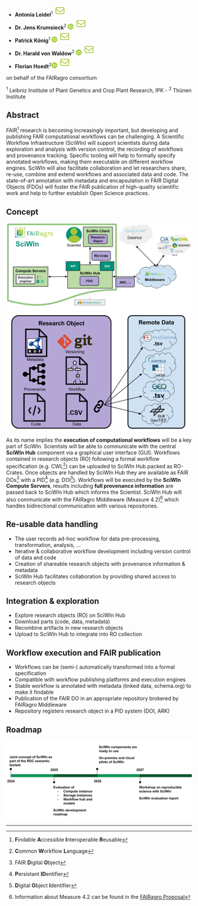 - **Antonia Leidel**<sup>1</sup> [![E-Mail](./assets/mail.svg)](mailto:leidel@ipk-gatersleben.de)
- **Dr. Jens Krumsieck**<sup>2</sup> [![ORCID: 0000-0001-6242-5846](./assets/orcid.png)](https://orcid.org/0000-0001-6242-5846) [![E-Mail](./assets/mail.svg)](mailto:jens.krumsieck@thuenen.de)
- **Patrick König**<sup>1</sup> [![ORCID: 0000-0002-8948-6793](./assets/orcid.png)](https://orcid.org/0000-0002-8948-6793) [![E-Mail](./assets/mail.svg)](mailto:koenig@ipk-gatersleben.de)
- **Dr. Harald von Waldow**<sup>2</sup> [![ORCID: 0000-0003-4800-2833](./assets/orcid.png)](https://orcid.org/0000-0003-4800-2833) [![E-Mail](./assets/mail.svg)](mailto:harald.vonwaldow@thuenen.de)
- **Florian Hoedt**<sup>2</sup>[![ORCID: 0000-0002-6068-1659](./assets//orcid.png)](https://orcid.org/0000-0002-6068-1659) [![E-Mail](./assets/mail.svg)](mailto:florian.hoedt@thuenen.de)

on behalf of the FAIRagro consortium

<sup>1</sup> Leibniz Institute of Plant Genetics and Crop Plant Research, IPK - 
<sup>2</sup> Thünen Institute

## Abstract

FAIR[^1] research is becoming increasingly important, but developing and publishing FAIR computational workflows can be challenging. A Scientific Workflow Infrastructure (SciWIn) will support scientists during data exploration and analysis with version control, the recording of workflows and provenance tracking. Specific tooling will help to formally specify annotated workflows, making them executable on different workflow engines. SciWIn will also facilitate collaboration and let researchers share, re-use, combine and extend workflows and associated data and code. The state-of-art annotation with metadata and encapsulation in FAIR Digital Objects (FDOs) will foster the FAIR publication of high-quality scientific work and help to further establish Open Science practices.
 
## Concept
![Concept](./assets/SciWInConcept.svg)
![Concept](./assets/SciWInRO.svg)

As its name implies the **execution of computational workflows** will be a key part of SciWIn. Scientists will be able to communicate with the central **SciWIn Hub** component via a graphical user interface (GUI). Workflows contained in research objects (RO) following a formal workflow specification (e.g. CWL[^2]) can be uploaded to SciWIn Hub packed as RO-Crates. Once objects are handled by SciWIn Hub they are available as FAIR DOs[^5] with a PID[^3] (e.g. DOI[^4]). Workflows will be executed by the **SciWIn Compute Servers**, results including **full provenance information** are passed back to SciWIn Hub which informs the Scientist. SciWIn Hub will also communicate with the FAIRagro Middleware (Measure 4.2)[^6] which handles bidirectional communication with various repositories.


## Re-usable data handling
- The user records ad-hoc workflow for data pre-processing, transformation, analysis, … 
- Iterative & collaborative workflow development including version control of data and code
- Creation of shareable research objects with provenance information & metadata
- SciWIn Hub facilitates collaboration by providing shared access to research objects

## Integration & exploration
- Explore research objects (RO) on SciWIn Hub
- Download parts (code, data, metadata)
- Recombine artifacts in new research objects
- Upload to SciWIn Hub to integrate into RO collection


## Workflow execution and FAIR publication
- Workflows can be (semi-) automatically transformed into a formal specification 
- Compatible with workflow publishing platforms and execution engines 
- Stable workflow is annotated with metadata (linked data, schema.org) to make it findable
- Publication of the FAIR DO in an appropriate repository brokered by FAIRagro Middleware
- Repository registers research object in a PID system (DOI, ARK)

## Roadmap
![Roadmap](./assets/roadmap.svg)

***

[^1]: **F**indable **A**ccessible **I**nteroperable **R**eusable
[^2]: **C**ommon **W**orkflow **L**anguage
[^3]: **P**ersistant **ID**entifier
[^4]: **D**igital **O**bject **I**dentifier
[^5]: FAIR **D**igital **O**bject
[^6]: Information about Measure 4.2 can be found in the [FAIRagro Proposal](https://doi.org/10.5281/zenodo.8366884)